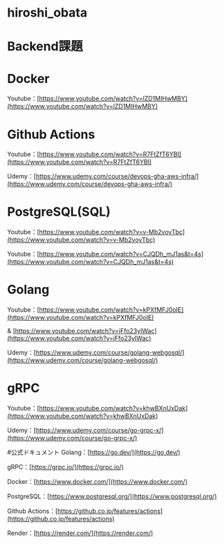 # hiroshi_obata


# Backend課題

# Docker

Youtube：[https://www.youtube.com/watch?v=lZD1MIHwMBY](https://www.youtube.com/watch?v=lZD1MIHwMBY)

# Github Actions

Youtube：[https://www.youtube.com/watch?v=R7FtZfT6YBI](https://www.youtube.com/watch?v=R7FtZfT6YBI)

Udemy：[https://www.udemy.com/course/devops-gha-aws-infra/](https://www.udemy.com/course/devops-gha-aws-infra/)


# PostgreSQL(SQL)

Youtube：[https://www.youtube.com/watch?v=v-Mb2voyTbc](https://www.youtube.com/watch?v=v-Mb2voyTbc)

Youtube：[https://www.youtube.com/watch?v=CJQDh_mJ1as&t=4s](https://www.youtube.com/watch?v=CJQDh_mJ1as&t=4s)

# Golang

Youtube：[https://www.youtube.com/watch?v=kPXfMFJ0oIE](https://www.youtube.com/watch?v=kPXfMFJ0oIE)

& [https://www.youtube.com/watch?v=jFfo23yIWac](https://www.youtube.com/watch?v=jFfo23yIWac)

Udemy：[https://www.udemy.com/course/golang-webgosql/](https://www.udemy.com/course/golang-webgosql/)

# gRPC

Youtube：[https://www.youtube.com/watch?v=khwBXnUxDak](https://www.youtube.com/watch?v=khwBXnUxDak)

Udemy：[https://www.udemy.com/course/go-grpc-x/](https://www.udemy.com/course/go-grpc-x/)



#公式ドキュメント
Golang：[https://go.dev/](https://go.dev/)

gRPC：[https://grpc.io/](https://grpc.io/)

Docker：[https://www.docker.com/](https://www.docker.com/)

PostgreSQL：[https://www.postgresql.org/](https://www.postgresql.org/)

Github Actions：[https://github.co.jp/features/actions](https://github.co.jp/features/actions)

Render：[https://render.com/](https://render.com/)

